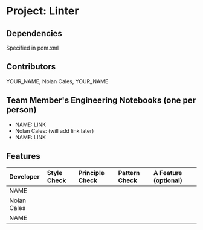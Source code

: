 # Project: Linter

## Dependencies
Specified in pom.xml

## Contributors
YOUR_NAME, Nolan Cales, YOUR_NAME

## Team Member's Engineering Notebooks (one per person)
- NAME: LINK
- Nolan Cales: (will add link later)
- NAME: LINK

## Features

| Developer   | Style Check | Principle Check | Pattern Check | A Feature (optional) |
|:------------|:------------|:----------------|:--------------|:---------------------|
| NAME        |             |                 |               |                      |
| Nolan Cales |             |                 |               |                      |
| NAME        |             |                 |               |                      |
